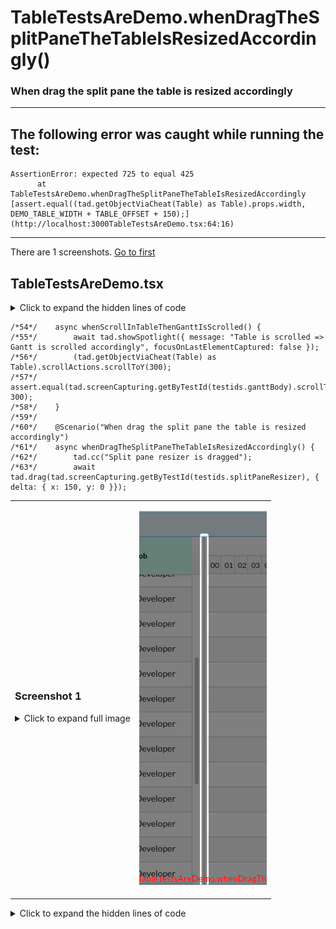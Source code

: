 
# TableTestsAreDemo.whenDragTheSplitPaneTheTableIsResizedAccordingly()

### When drag the split pane the table is resized accordingly

---

## The following error was caught while running the test:

```
AssertionError: expected 725 to equal 425
	  at TableTestsAreDemo.whenDragTheSplitPaneTheTableIsResizedAccordingly [assert.equal((tad.getObjectViaCheat(Table) as Table).props.width, DEMO_TABLE_WIDTH + TABLE_OFFSET + 150);] (http://localhost:3000TableTestsAreDemo.tsx:64:16)
```

---


There are 1 screenshots. [Go to first](#screenshot-1)

## TableTestsAreDemo.tsx

<details><summary>Click to expand the hidden lines of code</summary>

```tsx
/* 1*/import { Scenario, render, tad } from "@famiprog-foundation/tests-are-demo";
/* 2*/import { assert } from "chai";
/* 3*/import { Table } from "fixed-data-table-2";
/* 4*/import { ProvidingCustomTable } from "../stories/table/Table.stories";
/* 5*/import { DEMO_TABLE_WIDTH, tableTestIds } from "../stories/table/TableScenarios";
/* 6*/import { TABLE_OFFSET, timelineTestids as testids } from "../../../src/timeline";
/* 7*/
/* 8*/export class TableTestsAreDemo {
/* 9*/    async before() {
/*10*/        render(<ProvidingCustomTable/>);
/*11*/        // When pressing run the second time the state of the scrollbars are not reset
/*12*/        // I thought that render() should reset its state, but it doesn't.
/*13*/        tad.screenCapturing.getByTestId(testids.ganttBody).scroll({top:0});
/*14*/        // TODO DB By running the tests second time, the SplitPane test fails because we need to reset its position
/*15*/        // Maybe a general mechanism of test sate reset is needed
/*16*/    }
/*17*/    
/*18*/    @Scenario("Both table and gantt diagram have same rows height")
/*19*/    async bothTableAndGanttHaveSameRowHeight() {
/*20*/        // Nu le putem verifica pe toate caci gridul este virtualizat
/*21*/        for (var i = 0; i < 5; i++)  {
/*22*/            let ganttRow = tad.screenCapturing.getByTestId(testids.row + "_" + i);
/*23*/            let tableCell = tad.screenCapturing.getByTestId(tableTestIds.row + "_" + i);
/*24*/            if (i < 4) { 
/*25*/                tad.cc("Table row "  + (i + 1) + " and  gantt row " + (i + 1) + " have same height");
/*26*/            } else {
/*27*/                tad.cc("And so on... ");
/*28*/            }
/*29*/            await tad.assertWaitable.equal(ganttRow.offsetHeight, (tableCell as HTMLElement).offsetHeight);
/*30*/        }
/*31*/    }
/*32*/
/*33*/    @Scenario("When scrolling in gantt the table is scrolled")
/*34*/    async whenScrollInGanttThenTableIsScrolled() {
/*35*/        // We don't focus on last element captured because its height occupies the entire page
/*36*/        // And the message appears under the gantt and is hidded by the scroll mechanism 
/*37*/        await tad.showSpotlight({ message: "Gantt is scrolled => Table is scrolled accordingly", focusOnLastElementCaptured: false });
/*38*/        tad.screenCapturing.getByTestId(testids.ganttBody).scroll({top:100});
/*39*/    
/*40*/        // This is needed in order for the scroll handler to be triggerd before the verification  
/*41*/        await new Promise(r => setTimeout(r, 10));
/*42*/
/*43*/        // We "cheated" here because
/*44*/        // There is no strait forward way to see the scroll position by looking at the html elements
/*45*/        // Because the table has a special type of scrolling mechanism by absolute positioning (with translate3d) 
/*46*/        // the rows. 
/*47*/        // We could have looked at the position of the first row but it was offseted with the
/*48*/        // height of the header in order to appear right under it. So we should have placed a data-testId on the header also
/*49*/        // but being in a third library component this was not simple to implement
/*50*/        assert.equal((tad.getObjectViaCheat(Table) as Table).props.scrollTop, 100);
/*51*/    }
/*52*/
/*53*/    @Scenario("When scrolling in table the gantt is scrolled")
```

</details>

```tsx
/*54*/    async whenScrollInTableThenGanttIsScrolled() {
/*55*/        await tad.showSpotlight({ message: "Table is scrolled => Gantt is scrolled accordingly", focusOnLastElementCaptured: false });
/*56*/        (tad.getObjectViaCheat(Table) as Table).scrollActions.scrollToY(300);
/*57*/        assert.equal(tad.screenCapturing.getByTestId(testids.ganttBody).scrollTop, 300);
/*58*/    }
/*59*/
/*60*/    @Scenario("When drag the split pane the table is resized accordingly")
/*61*/    async whenDragTheSplitPaneTheTableIsResizedAccordingly() {
/*62*/        tad.cc("Split pane resizer is dragged");
/*63*/        await tad.drag(tad.screenCapturing.getByTestId(testids.splitPaneResizer), { delta: { x: 150, y: 0 }});
```

<table><tr>
<td>

### Screenshot 1



<details><summary>Click to expand full image</summary>

TableTestsAreDemo.whenDragTheSplitPaneTheTableIsResizedAccordingly/Timeline_splitPaneResizer.png <br/>
![](Timeline_splitPaneResizer.png)

</details>
</td>
<td>

![](Timeline_splitPaneResizer_small.png)

</td>
</tr></table>

<details><summary>Click to expand the hidden lines of code</summary>

```tsx
/*64*/        assert.equal((tad.getObjectViaCheat(Table) as Table).props.width, DEMO_TABLE_WIDTH + TABLE_OFFSET + 150);
/*65*/    }
/*66*/}
```

</details>
